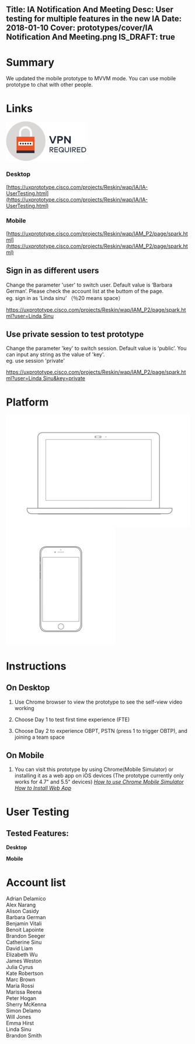 Title: IA Notification And Meeting
Desc: User testing for multiple features in the new IA
Date: 2018-01-10
Cover: prototypes/cover/IA Notification And Meeting.png
IS_DRAFT: true
---

# Summary

We updated the mobile prototype to MVVM mode. You can use mobile prototype to chat with other people.

# Links
![vpn_required](../../../img_data/prototypes/VPN.svg)

### Desktop 

[https://uxprototype.cisco.com/projects/Reskin/wap/IA/IA-UserTesting.html](https://uxprototype.cisco.com/projects/Reskin/wap/IA/IA-UserTesting.html)

### Mobile

[https://uxprototype.cisco.com/projects/Reskin/wap/IAM_P2/page/spark.html](https://uxprototype.cisco.com/projects/Reskin/wap/IAM_P2/page/spark.html)

## Sign in as different users

Change the parameter 'user' to switch user. Default value is ‘Barbara German’. Please check the account list at the buttom of the page.  
eg. sign in as ‘Linda sinu’ （％20 means space）

[https://uxprototype.cisco.com/projects/Reskin/wap/IAM_P2/page/spark.html?user=Linda Sinu](https://uxprototype.cisco.com/projects/Reskin/wap/IAM_P2/page/spark.html?user=Linda%20Sinu)

## Use private session to test prototype

Change the parameter 'key' to switch session. Default value is ‘public’. You can input any string as the value of 'key'.  
eg. use session 'private'

[https://uxprototype.cisco.com/projects/Reskin/wap/IAM_P2/page/spark.html?user=Linda Sinu&key=private](https://uxprototype.cisco.com/projects/Reskin/wap/IAM_P2/page/spark.html?user=Linda%20Sinu&key=private)

# Platform

![Desktop](../../../img_data/prototypes/Desktop-2x.png)
![Desktop](../../../img_data/prototypes/Mobile-2x.png)

# Instructions

## On Desktop

1) Use Chrome browser to view the prototype to see the self-view video working

2) Choose Day 1 to test first time experience (FTE)

3) Choose Day 2 to experience OBPT, PSTN (press 1 to trigger OBTP), and joining a team space

## On Mobile

1) You can visit this prototype by using Chrome(Mobile Simulator) or installing it as a web app on iOS devices (The prototype currently only works for 4.7" and 5.5" devices) 
*[How to use Chrome Mobile Simulator](https://uxccds.github.io/prototypes/faq/chrome's-mobile-simulator.html)*  
*[How to Install Web App](https://uxccds.github.io/prototypes/faq/install-web-app.html)*


# User Testing

## Tested Features:


**Desktop**

**Mobile**

# Account list

Adrian Delamico  
Alex Narang  
Alison Casidy  
Barbara German  
Benjamin Vitali  
Benoit Lapointe  
Brandon Seeger  
Catherine Sinu  
David Liam  
Elizabeth Wu  
James Weston  
Julia Cyrus  
Kate Robertson  
Marc Brown  
Maria Rossi  
Marissa Reena  
Peter Hogan  
Sherry McKenna  
Simon Delamo  
Will Jones  
Emma Hirst  
Linda Sinu  
Brandon Smith

